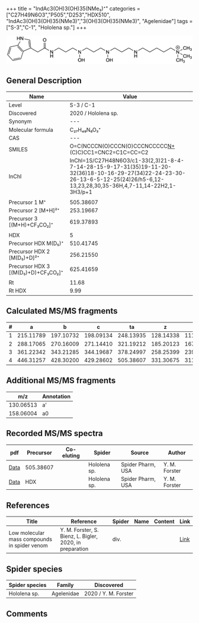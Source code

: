 +++
title = "IndAc3(OH)3(OH)35(NMe₃)⁺"
categories = ["C27H49N6O3","P505","D253","HDX510",
"IndAc3(OH)3(OH)35(NMe3)","3(OH)3(OH)35(NMe3)",
"Agelenidae"]
tags = ["S-3","C-1",
"Hololena sp."]
+++

![](/img/IndAc3(OH)3(OH)35(NMe3).png)

## General Description

| Name                       | Value              |
|----------------------------|--------------------|
| Level                      | S-3 / C-1          |
| Discovered                 | 2020 / Hololena sp. |
| Synonym                    | ---                |
| Molecular formula          | C₂₇H₄₉N₆O₃⁺                   |
| CAS                        | ---                |
| SMILES | O=C(NCCCN(O)CCCN(O)CCCNCCCCC[N+](C)(C)C)CC1=CNC2=C1C=CC=C2  |
| InChI  | InChI=1S/C27H48N6O3/c1-33(2,3)21-8-4-7-14-28-15-9-17-31(35)19-11-20-32(36)18-10-16-29-27(34)22-24-23-30-26-13-6-5-12-25(24)26/h5-6,12-13,23,28,30,35-36H,4,7-11,14-22H2,1-3H3/p+1  |
|                            |                    |
| Precursor 1  M⁺         | 505.38607                   |
| Precursor 2 [M+H]²⁺       | 253.19667                    |
| Precursor 3 [(M+H)+CF₃CO₂]⁺              | 619.37893                   |
|                            |                    |
| HDX                        | 5                    |
| Precursor HDX    M(D₅)⁺   | 510.41745                   |
| Precursor HDX 2 [M(D₅)+D]²⁺ | 256.21550                   |
| Precursor HDX 3 [(M(D₅)+D)+CF₃CO₂]⁺           | 625.41659                   |
|                            |                    |
| Rt                         | 11.68                  |
| Rt HDX                     | 9.99                   |

## Calculated MS/MS fragments

| # | a         | b         | c         | ta        | z         | y         | tz        |
|---|-----------|-----------|-----------|-----------|-----------|-----------|-----------|
| 1 | 215.11789 | 197.10732 | 198.09134 | 248.13935 | 128.14338 | 111.11683 | 146.17775 |
| 2 | 288.17065 | 270.16009 | 271.14410 | 321.19212 | 185.20123 | 167.16685 | 219.23051 |
| 3 | 361.22342 | 343.21285 | 344.19687 | 378.24997 | 258.25399 | 239.21179 | 292.28328 |
| 4 | 446.31257 | 428.30200 | 429.28602 | 505.38607 | 331.30675 | 311.25673 | 349.34113 |

## Additional MS/MS fragments

| m/z | Annotation |
|-----|------------|
| 130.06513 | a'         |
| 158.06004 | a0         |

## Recorded MS/MS spectra

| pdf                                             | Precursor | Co-eluting | Spider      | Source                       | Author        |
|-------------------------------------------------|-----------|------------|-------------|------------------------------|---------------|
| [Data](/pdf/Hololena-sp/505_IndAc3(OH)3(OH)35(NMe3)_Ho-sp.pdf) | 505.38607 |           | Hololena sp. | Spider Pharm, USA | Y. M. Forster |
| [Data](/pdf/Hololena-sp/505_IndAc3(OH)3(OH)35(NMe3)_Ho-sp_HDX.pdf) | HDX |           | Hololena sp. | Spider Pharm, USA | Y. M. Forster |


## References

| Title | Reference | Spider | Name | Content | Link |
|-------|-----------|--------|------|---------|------|
| Low molecular mass compounds in spider venom      | Y. M. Forster, S. Bienz, L. Bigler, 2020, in preparation          | div.       |   |   | [Link](unknown) |

## Spider species

| Spider species     | Family     | Discovered           |
|--------------------|------------|----------------------|
| Hololena sp.       | Agelenidae | 2020 / Y. M. Forster |


## Comments